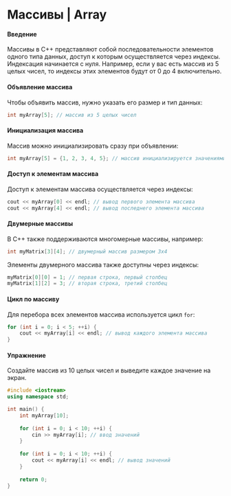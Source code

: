 # Массивы | Array


#### Введение
Массивы в C++ представляют собой последовательности элементов одного типа данных, доступ к которым осуществляется через индексы. Индексация начинается с нуля. Например, если у вас есть массив из 5 целых чисел, то индексы этих элементов будут от 0 до 4 включительно.

#### Объявление массива
Чтобы объявить массив, нужно указать его размер и тип данных:

```cpp
int myArray[5]; // массив из 5 целых чисел
```

#### Инициализация массива
Массив можно инициализировать сразу при объявлении:

```cpp
int myArray[5] = {1, 2, 3, 4, 5}; // массив инициализируется значениями от 1 до 5
```

#### Доступ к элементам массива
Доступ к элементам массива осуществляется через индексы:

```cpp
cout << myArray[0] << endl; // вывод первого элемента массива
cout << myArray[4] << endl; // вывод последнего элемента массива
```

#### Двумерные массивы
В C++ также поддерживаются многомерные массивы, например:

```cpp
int myMatrix[3][4]; // двумерный массив размером 3x4
```

Элементы двумерного массива также доступны через индексы:

```cpp
myMatrix[0][0] = 1; // первая строка, первый столбец
myMatrix[1][2] = 3; // вторая строка, третий столбец
```

#### Цикл по массиву
Для перебора всех элементов массива используется цикл `for`:

```cpp
for (int i = 0; i < 5; ++i) {
    cout << myArray[i] << endl; // вывод каждого элемента массива
}
```

#### Упражнение
Создайте массив из 10 целых чисел и выведите каждое значение на экран.

```cpp
#include <iostream>
using namespace std;

int main() {
    int myArray[10];
    
    for (int i = 0; i < 10; ++i) {
        cin >> myArray[i]; // ввод значений
    }
    
    for (int i = 0; i < 10; ++i) {
        cout << myArray[i] << endl; // вывод значений
    }
    
    return 0;
}
```
